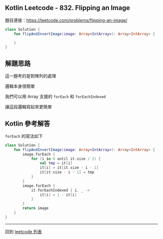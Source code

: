 ## Kotlin Leetcode - 832. Flipping an Image

題目連接：<https://leetcode.com/problems/flipping-an-image/>

```kotlin
class Solution {
    fun flipAndInvertImage(image: Array<IntArray>): Array<IntArray> {

    }
}
```

## 解題思路

這一題考的是對陣列的處理

邏輯本身很簡單

我們可以用 Array 支援的 `forEach` 和  `forEachIndexed`

讓這段邏輯寫起來更簡單

## Kotlin 參考解答

`forEach` 的寫法如下

```kotlin
class Solution {
    fun flipAndInvertImage(image: Array<IntArray>): Array<IntArray> {
        image.forEach {
            for (i in 0 until it.size / 2) {
                val tmp = it[i]
                it[i] = it[it.size - i - 1]
                it[it.size - i - 1] = tmp
            }
        }
        image.forEach {
            it.forEachIndexed { i, _ ->
                it[i] = 1 - it[i]
            }
        }
        return image
    }
}
```

------

回到 [leetcode 列表](index.md)
